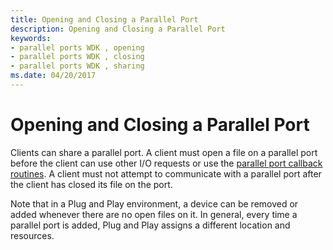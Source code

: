 ```yaml
---
title: Opening and Closing a Parallel Port
description: Opening and Closing a Parallel Port
keywords:
- parallel ports WDK , opening
- parallel ports WDK , closing
- parallel ports WDK , sharing
ms.date: 04/20/2017
---
```


# Opening and Closing a Parallel Port





Clients can share a parallel port. A client must open a file on a parallel port before the client can use other I/O requests or use the [parallel port callback routines](/windows-hardware/drivers/ddi/index). A client must not attempt to communicate with a parallel port after the client has closed its file on the port.

Note that in a Plug and Play environment, a device can be removed or added whenever there are no open files on it. In general, every time a parallel port is added, Plug and Play assigns a different location and resources.

 


